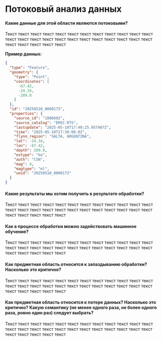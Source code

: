 # Потоковый анализ данных

#### Какие данные для этой области являются потоковыми?

Текст текст текст текст текст текст текст текст текст текст текст текст текст текст текст текст текст текст текст текст текст текст текст текст текст текст текст текст текст

**Пример данных:**

```json
{
  "type": "Feature",
  "geometry": {
    "type": "Point",
    "coordinates": [
      -67.42,
      -24.34,
      -209.8
    ]
  },
  "id": "20250510_0000173",
  "properties": {
    "source_id": "1806692",
    "source_catalog": "EMSC-RTS",
    "lastupdate": "2025-05-10T17:40:25.957407Z",
    "time": "2025-05-10T17:30:00.0Z",
    "flynn_region": "SALTA, ARGENTINA",
    "lat": -24.34,
    "lon": -67.42,
    "depth": 209.8,
    "evtype": "ke",
    "auth": "CSN",
    "mag": 4,
    "magtype": "ml",
    "unid": "20250510_0000173"
  }
}
```

#### Какие результаты мы хотим получить в результате обработки?

Текст текст текст текст текст текст текст текст текст текст текст текст текст текст текст текст текст текст текст текст текст текст текст текст текст текст текст текст текст

#### Как в процессе обработки можно задействовать машинное обучение?

Текст текст текст текст текст текст текст текст текст текст текст текст текст текст текст текст текст текст текст текст текст текст текст текст текст текст текст текст текст

#### Как предметная область относится к запаздыванию обработки? Насколько это критично?

Текст текст текст текст текст текст текст текст текст текст текст текст текст текст текст текст текст текст текст текст текст текст текст текст текст текст текст текст текст

#### Как предметная область относится к потере данных? Насколько это критично? Какую семантику (не менее одного раза, не более одного раза, ровно один раз) следует выбрать?

Текст текст текст текст текст текст текст текст текст текст текст текст текст текст текст текст текст текст текст текст текст текст текст текст текст текст текст текст текст